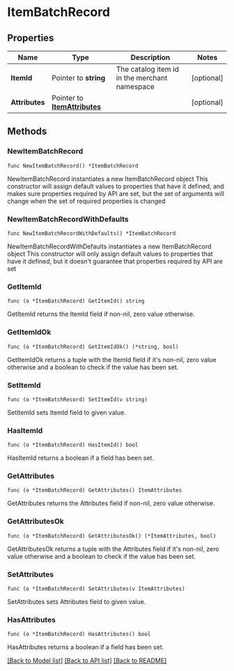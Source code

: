 # ItemBatchRecord

## Properties

Name | Type | Description | Notes
------------ | ------------- | ------------- | -------------
**ItemId** | Pointer to **string** | The catalog item id in the merchant namespace | [optional] 
**Attributes** | Pointer to [**ItemAttributes**](ItemAttributes.md) |  | [optional] 

## Methods

### NewItemBatchRecord

`func NewItemBatchRecord() *ItemBatchRecord`

NewItemBatchRecord instantiates a new ItemBatchRecord object
This constructor will assign default values to properties that have it defined,
and makes sure properties required by API are set, but the set of arguments
will change when the set of required properties is changed

### NewItemBatchRecordWithDefaults

`func NewItemBatchRecordWithDefaults() *ItemBatchRecord`

NewItemBatchRecordWithDefaults instantiates a new ItemBatchRecord object
This constructor will only assign default values to properties that have it defined,
but it doesn't guarantee that properties required by API are set

### GetItemId

`func (o *ItemBatchRecord) GetItemId() string`

GetItemId returns the ItemId field if non-nil, zero value otherwise.

### GetItemIdOk

`func (o *ItemBatchRecord) GetItemIdOk() (*string, bool)`

GetItemIdOk returns a tuple with the ItemId field if it's non-nil, zero value otherwise
and a boolean to check if the value has been set.

### SetItemId

`func (o *ItemBatchRecord) SetItemId(v string)`

SetItemId sets ItemId field to given value.

### HasItemId

`func (o *ItemBatchRecord) HasItemId() bool`

HasItemId returns a boolean if a field has been set.

### GetAttributes

`func (o *ItemBatchRecord) GetAttributes() ItemAttributes`

GetAttributes returns the Attributes field if non-nil, zero value otherwise.

### GetAttributesOk

`func (o *ItemBatchRecord) GetAttributesOk() (*ItemAttributes, bool)`

GetAttributesOk returns a tuple with the Attributes field if it's non-nil, zero value otherwise
and a boolean to check if the value has been set.

### SetAttributes

`func (o *ItemBatchRecord) SetAttributes(v ItemAttributes)`

SetAttributes sets Attributes field to given value.

### HasAttributes

`func (o *ItemBatchRecord) HasAttributes() bool`

HasAttributes returns a boolean if a field has been set.


[[Back to Model list]](../README.md#documentation-for-models) [[Back to API list]](../README.md#documentation-for-api-endpoints) [[Back to README]](../README.md)


